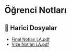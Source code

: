 # Öğrenci Notları


<!--Index-->

## 🔗 Harici Dosyalar

- [Final Notları LA.pdf](./Final%20Notlar%C4%B1%20LA.pdf)
- [Vize Notları LA.pdf](./Vize%20Notlar%C4%B1%20LA.pdf)


<!--Index-->

